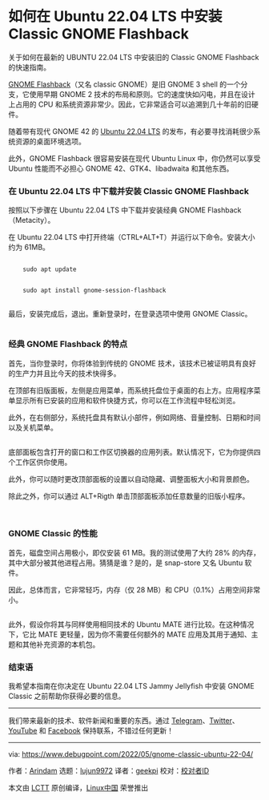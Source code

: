 [#]: subject: "How to Install Classic GNOME Flashback in Ubuntu 22.04 LTS"
[#]: via: "https://www.debugpoint.com/2022/05/gnome-classic-ubuntu-22-04/"
[#]: author: "Arindam https://www.debugpoint.com/author/admin1/"
[#]: collector: "lujun9972"
[#]: translator: "geekpi"
[#]: reviewer: " "
[#]: publisher: " "
[#]: url: " "

如何在 Ubuntu 22.04 LTS 中安装 Classic GNOME Flashback
======
关于如何在最新的 UBUNTU 22.04 LTS 中安装旧的 Classic GNOME Flashback 的快速指南。

[GNOME Flashback][1]（又名 classic GNOME）是旧 GNOME 3 shell 的一个分支，它使用早期 GNOME 2 技术的布局和原则。它的速度快如闪电，并且在设计上占用的 CPU 和系统资源非常少。因此，它非常适合可以追溯到几十年前的旧硬件。

随着带有现代 GNOME 42 的 [Ubuntu 22.04 LTS][2] 的发布，有必要寻找消耗很少系统资源的桌面环境选项。

此外，GNOME Flashback 很容易安装在现代 Ubuntu Linux 中，你仍然可以享受 Ubuntu 性能而不必担心 GNOME 42、GTK4、libadwaita 和其他东西。

### 在 Ubuntu 22.04 LTS 中下载并安装 Classic GNOME Flashback

按照以下步骤在 Ubuntu 22.04 LTS 中下载并安装经典 GNOME Flashback（Metacity）。

在 Ubuntu 22.04 LTS 中打开终端（CTRL+ALT+T）并运行以下命令。安装大小约为 61MB。

```

    sudo apt update

```

```

    sudo apt install gnome-session-flashback

```

![Install GNOME Classic Flashback Metacity in Ubuntu 22.04 LTS][3]

最后，安装完成后，退出。重新登录时，在登录选项中使用 GNOME Classic。

![Choose GNOME Classic while logging in][3]

### 经典 GNOME Flashback 的特点

首先，当你登录时，你将体验到传统的 GNOME 技术，该技术已被证明具有良好的生产力并且比今天的技术快得多。

在顶部有旧版面板，左侧是应用菜单，而系统托盘位于桌面的右上方。应用程序菜单显示所有已安装的应用和软件快捷方式，你可以在工作流程中轻松浏览。

此外，在右侧部分，系统托盘具有默认小部件，例如网络、音量控制、日期和时间以及关机菜单。

![Classic GNOME Flashback Metacity in Ubuntu 22.04 LTS][3]

底部面板包含打开的窗口和工作区切换器的应用列表。默认情况下，它为你提供四个工作区供你使用。

此外，你可以随时更改顶部面板的设置以自动隐藏、调整面板大小和背景颜色。

除此之外，你可以通过 ALT+Rigth 单击顶部面板添加任意数量的旧版小程序。

![Panel Context Menu][3]

![Add to panel widgets][3]

### GNOME Classic 的性能

首先，磁盘空间占用极小，即仅安装 61 MB。我的测试使用了大约 28% 的内存，其中大部分被其他进程占用。猜猜是谁？是的，是 snap-store 又名 Ubuntu 软件。

因此，总体而言，它非常轻巧，内存（仅 28 MB）和 CPU（0.1%）占用空间非常小。

![Performance of GNOME Classic in Ubuntu 22.04][3]

此外，假设你将其与同样使用相同技术的 Ubuntu MATE 进行比较。在这种情况下，它比 MATE 更轻量，因为你不需要任何额外的 MATE 应用及其用于通知、主题和其他补充资源的本机包。

### 结束语

我希望本指南在你决定在 Ubuntu 22.04 LTS Jammy Jellyfish 中安装 GNOME Classic 之前帮助你获得必要的信息。

* * *

我们带来最新的技术、软件新闻和重要的东西。通过 [Telegram][4]、[Twitter][5]、[YouTube][6] 和 [Facebook][7] 保持联系，不错过任何更新！


--------------------------------------------------------------------------------

via: https://www.debugpoint.com/2022/05/gnome-classic-ubuntu-22-04/

作者：[Arindam][a]
选题：[lujun9972][b]
译者：[geekpi](https://github.com/geekpi)
校对：[校对者ID](https://github.com/校对者ID)

本文由 [LCTT](https://github.com/LCTT/TranslateProject) 原创编译，[Linux中国](https://linux.cn/) 荣誉推出

[a]: https://www.debugpoint.com/author/admin1/
[b]: https://github.com/lujun9972
[1]: https://wiki.archlinux.org/index.php/GNOME/Flashback
[2]: https://www.debugpoint.com/2022/01/ubuntu-22-04-lts/
[3]: data:image/gif;base64,R0lGODlhAQABAIAAAAAAAP///yH5BAEAAAAALAAAAAABAAEAAAIBRAA7
[4]: https://t.me/debugpoint
[5]: https://twitter.com/DebugPoint
[6]: https://www.youtube.com/c/debugpoint?sub_confirmation=1
[7]: https://facebook.com/DebugPoint
